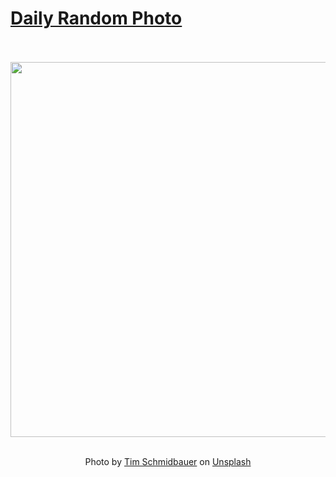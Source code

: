 # [Daily Random Photo](https://www.dailyrandomphoto.com/)

<div align="center">
  <br>
  <br>
  <a href="https://www.dailyrandomphoto.com/p/2023/2023-12-06/"><img src="https://images.unsplash.com/photo-1700410426386-704d39c87828?crop=entropy&cs=tinysrgb&fit=max&fm=jpg&ixid=M3w3NzUwOHwwfDF8cmFuZG9tfHx8fHx8fHx8MTcwMTgyMjY2OHw&ixlib=rb-4.0.3&q=80&w=1080" width="600px"></a>
  <br>
  <br>
  <p class="has-text-grey">Photo by <a href="https://unsplash.com/@timschmidbauer?utm_source=Daily%20Random%20Photo&amp;utm_medium=referral" target="_blank" rel="noopener noreferrer">Tim Schmidbauer</a> on <a href="https://unsplash.com/photos/a-close-up-of-a-deer-with-very-large-antlers-AjX1v-oXP-4?utm_source=Daily%20Random%20Photo&amp;utm_medium=referral" target="_blank" rel="noopener noreferrer">Unsplash</a></p>
</div>
